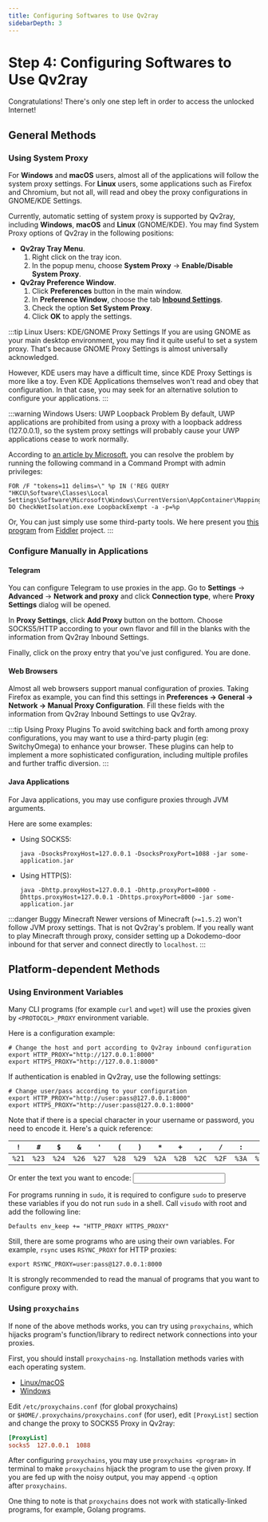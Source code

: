 ```yaml
---
title: Configuring Softwares to Use Qv2ray
sidebarDepth: 3
---
```


# Step 4: Configuring Softwares to Use Qv2ray

Congratulations! There's only one step left in order to access the unlocked Internet!

## General Methods

### Using System Proxy

For **Windows** and **macOS** users, almost all of the applications will follow the system proxy settings. For **Linux** users, some applications such as Firefox and Chromium, but not all, will read and obey the proxy configurations in GNOME/KDE Settings.

Currently, automatic setting of system proxy is supported by Qv2ray, including **Windows**, **macOS** and **Linux** (GNOME/KDE). You may find System Proxy options of Qv2ray in the following positions:

- **Qv2ray Tray Menu**.
  1.  Right click on the tray icon.
  2.  In the popup menu, choose **System Proxy** -> **Enable/Disable System Proxy**.
- **Qv2ray Preference Window**.
  1.  Click **Preferences** button in the main window.
  2.  In **Preference Window**, choose the tab **[Inbound Settings](qv2ray://open/preference/inbound)**.
  3.  Check the option **Set System Proxy**.
  4.  Click **OK** to apply the settings.

:::tip Linux Users: KDE/GNOME Proxy Settings If you are using GNOME as your main desktop environment, you may find it quite useful to set a system proxy. That's because GNOME Proxy Settings is almost universally acknowledged.

However, KDE users may have a difficult time, since KDE Proxy Settings is more like a toy. Even KDE Applications themselves won't read and obey that configuration. In that case, you may seek for an alternative solution to configure your applications. :::

:::warning Windows Users: UWP Loopback Problem By default, UWP applications are prohibited from using a proxy with a loopback address (127.0.0.1), so the system proxy settings will probably cause your UWP applications cease to work normally.

According to [an article by Microsoft](https://docs.microsoft.com/en-us/windows/iot-core/develop-your-app/loopback), you can resolve the problem by running the following command in a Command Prompt with admin privileges:

```shell
FOR /F "tokens=11 delims=\" %p IN ('REG QUERY "HKCU\Software\Classes\Local Settings\Software\Microsoft\Windows\CurrentVersion\AppContainer\Mappings"') DO CheckNetIsolation.exe LoopbackExempt -a -p=%p
```

Or, You can just simply use some third-party tools. We here present you [this program](/EnableLoopback.zip) from [Fiddler](https://www.telerik.com/fiddler) project. :::

### Configure Manually in Applications

#### Telegram

You can configure Telegram to use proxies in the app. Go to **Settings** -> **Advanced** -> **Network and proxy** and click **Connection type**, where **Proxy Settings** dialog will be opened.

In **Proxy Settings**, click **Add Proxy** button on the bottom. Choose SOCKS5/HTTP according to your own flavor and fill in the blanks with the information from Qv2ray Inbound Settings.

Finally, click on the proxy entry that you've just configured. You are done.

#### Web Browsers

Almost all web browsers support manual configuration of proxies. Taking Firefox as example, you can find this settings in **Preferences -> General -> Network -> Manual Proxy Configuration**. Fill these fields with the information from Qv2ray Inbound Settings to use Qv2ray.

:::tip Using Proxy Plugins To avoid switching back and forth among proxy configurations, you may want to use a third-party plugin (eg: SwitchyOmega) to enhance your browser. These plugins can help to implement a more sophisticated configuration, including multiple profiles and further traffic diversion. :::

#### Java Applications

For Java applications, you may use configure proxies through JVM arguments.

Here are some examples:

- Using SOCKS5:
  ```shell
  java -DsocksProxyHost=127.0.0.1 -DsocksProxyPort=1088 -jar some-application.jar
  ```
- Using HTTP(S):
  ```shell
  java -Dhttp.proxyHost=127.0.0.1 -Dhttp.proxyPort=8000 -Dhttps.proxyHost=127.0.0.1 -Dhttps.proxyPort=8000 -jar some-application.jar
  ```

:::danger Buggy Minecraft Newer versions of Minecraft (`>=1.5.2`) won't follow JVM proxy settings. That is not Qv2ray's problem. If you really want to play Minecraft through proxy, consider setting up a Dokodemo-door inbound for that server and connect directly to `localhost`. :::

## Platform-dependent Methods

### Using Environment Variables

Many CLI programs (for example `curl` and `wget`) will use the proxies given by `<PROTOCOL>_PROXY` environment variable.

Here is a configuration example:

```shell
# Change the host and port according to Qv2ray inbound configuration
export HTTP_PROXY="http://127.0.0.1:8000"
export HTTPS_PROXY="http://127.0.0.1:8000"
```

If authentication is enabled in Qv2ray, use the following settings:

```shell
# Change user/pass according to your configuration
export HTTP_PROXY="http://user:pass@127.0.0.1:8000"
export HTTPS_PROXY="http://user:pass@127.0.0.1:8000"
```

Note that if there is a special character in your username or password, you need to encode it. Here's a quick reference:

| `!`   | `#`   | `$`   | `&` | `'`   | `(`   | `)`   | `*`   | `+`   | `,`   | `/`   | `:`   | `;`   | `=`   | `?`   | `@`   | `[`   | `]`   |
| ----- | ----- | ----- | ------- | ----- | ----- | ----- | ----- | ----- | ----- | ----- | ----- | ----- | ----- | ----- | ----- | ----- | ----- |
| `%21` | `%23` | `%24` | `%26`   | `%27` | `%28` | `%29` | `%2A` | `%2B` | `%2C` | `%2F` | `%3A` | `%3B` | `%3D` | `%3F` | `%40` | `%5B` | `%5D` |

Or enter the text you want to encode: <input v-model="input" />

<template v-if="input">
  Encoded text: <code>{{ escaped }}</code>
</template>

For programs running in `sudo`, it is required to configure `sudo` to preserve these variables if you do not run `sudo` in a shell. Call `visudo` with root and add the following line:

```shell
Defaults env_keep += "HTTP_PROXY HTTPS_PROXY"
```

Still, there are some programs who are using their own variables. For example, `rsync` uses `RSYNC_PROXY` for HTTP proxies:

```shell
export RSYNC_PROXY=user:pass@127.0.0.1:8000
```

It is strongly recommended to read the manual of programs that you want to configure proxy with.

### Using `proxychains`

If none of the above methods works, you can try using `proxychains`, which hijacks program's function/library to redirect network connections into your proxies.

First, you should install `proxychains-ng`. Installation methods varies with each operating system.

- [Linux/macOS](https://github.com/rofl0r/proxychains-ng)
- [Windows](https://github.com/shunf4/proxychains-windows)

Edit `/etc/proxychains.conf` (for global proxychains) or `$HOME/.proxychains/proxychains.conf` (for user), edit `[ProxyList]` section and change the proxy to SOCKS5 Proxy in Qv2ray:

```ini
[ProxyList]
socks5  127.0.0.1  1088
```

After configuring `proxychains`, you may use `proxychains <program>` in terminal to make `proxychains` hijack the program to use the given proxy. If you are fed up with the noisy output, you may append `-q` option after `proxychains`.

One thing to note is that `proxychains` does not work with statically-linked programs, for example, Golang programs.

<script>
export default {
  data: () => ({
    input: ''
  }),
  computed: {
    escaped() {
      return encodeURIComponent(this.input)
    }
  }
}
</script>
